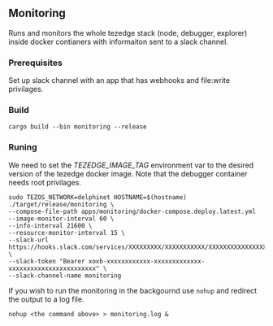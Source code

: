 ## Monitoring

Runs and monitors the whole tezedge stack (node, debugger, explorer) inside docker contianers with informaiton sent to a slack channel.

### Prerequisites

Set up slack channel with an app that has webhooks and file:write privilages. 

### Build

```cargo build --bin monitoring --release```

### Runing

We need to set the *TEZEDGE_IMAGE_TAG* environment var to the desired version of the tezedge docker image.
Note that the debugger container needs root privilages. 

```
sudo TEZOS_NETWORK=delphinet HOSTNAME=$(hostname) ./target/release/monitoring \
--compose-file-path apps/monitoring/docker-compose.deploy.latest.yml
--image-monitor-interval 60 \ 
--info-interval 21600 \
--resource-monitor-interval 15 \
--slack-url https://hooks.slack.com/services/XXXXXXXXX/XXXXXXXXXXX/XXXXXXXXXXXXXXXXXXXXXXXX \
--slack-token "Bearer xoxb-xxxxxxxxxxxx-xxxxxxxxxxxxx-xxxxxxxxxxxxxxxxxxxxxxxx" \
--slack-channel-name monitoring
```

If you wish to run the monitoring in the backgournd use `nohup` and redirect the output to a log file.

```
nohup <the command above> > monitoring.log &
```